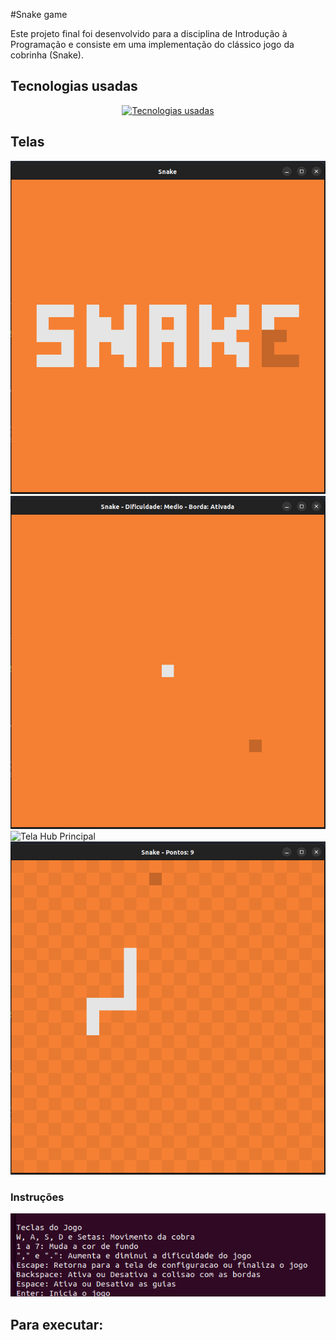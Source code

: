 #Snake game

Este projeto final foi desenvolvido para a disciplina de Introdução à Programação e consiste em uma implementação do clássico jogo da cobrinha (Snake).

## Tecnologias usadas

<div align="center">
  <a href="https://skillicons.dev">
    <img src="https://skillicons.dev/icons?i=c,cmake&theme=dark" alt="Tecnologias usadas" />
  </a>
</div>

## Telas 

<img src="telas/game.png" alt="Tela init" width="600"/>

<img src="telas/game2.png" alt="Tela Cadastro" width="600"/>

<img src="telas/game3" alt="Tela Hub Principal" width="600"/>

<img src="telas/game4.png" alt="Tela Cadastrar Lista" width="600"/>

### Instruções
<img src="telas/instru.png" alt="Tela Deletar Lista" width="600"/>


## Para executar:
```bash

